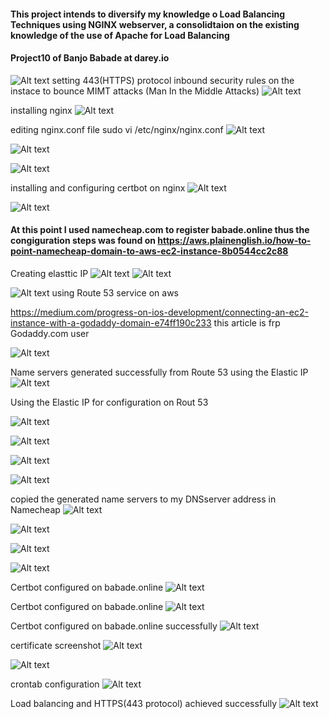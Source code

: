#### This project intends to diversify my knowledge o Load Balancing Techniques using NGINX webserver, a consolidtaion on the existing knowledge of the use of Apache for Load Balancing
#### Project10 of Banjo Babade at darey.io 
![Alt text](IMG-SCREENSHOTS/Screenshot_20230129_224530.png)
setting 443(HTTPS) protocol  inbound security rules on the instace to bounce MIMT attacks (Man In the Middle Attacks)
![Alt text](IMG-SCREENSHOTS/Screenshot_20230129_224551.png)

installing nginx
![Alt text](IMG-SCREENSHOTS/Screenshot_20230129_224816.png)

editing nginx.conf file sudo vi /etc/nginx/nginx.conf
![Alt text](IMG-SCREENSHOTS/Screenshot_20230129_231357.png)

![Alt text](IMG-SCREENSHOTS/Screenshot_20230129_231421.png)

![Alt text](IMG-SCREENSHOTS/Screenshot_20230129_235219.png)

installing and configuring certbot on nginx 
![Alt text](IMG-SCREENSHOTS/Screenshot_20230129_235443.png)

![Alt text](IMG-SCREENSHOTS/Screenshot_20230129_235731.png)

#### At this point I used namecheap.com to register babade.online thus the congiguration steps was found on https://aws.plainenglish.io/how-to-point-namecheap-domain-to-aws-ec2-instance-8b0544cc2c88 

Creating elasttic IP
![Alt text](Screenshot_20230203_035421.png)
![Alt text](Screenshot_20230203_035443.png)

![Alt text](IMG-SCREENSHOTS/Screenshot_20230131_123920.png)
using Route 53 service on aws

https://medium.com/progress-on-ios-development/connecting-an-ec2-instance-with-a-godaddy-domain-e74ff190c233 this article is frp Godaddy.com user

![Alt text](IMG-SCREENSHOTS/Screenshot_20230131_124058.png)

Name servers generated successfully from Route 53 using the Elastic IP 
![Alt text](IMG-SCREENSHOTS/Screenshot_20230131_124527.png)

Using the Elastic IP for configuration on Rout 53

![Alt text](IMG-SCREENSHOTS/Screenshot_20230131_125223.png)

![Alt text](IMG-SCREENSHOTS/Screenshot_20230131_125802.png)

![Alt text](IMG-SCREENSHOTS/Screenshot_20230131_130027.png)

![Alt text](IMG-SCREENSHOTS/Screenshot_20230131_130221.png)

copied the generated name servers to my DNSserver address in Namecheap
![Alt text](IMG-SCREENSHOTS/Screenshot_20230131_130239.png)

![Alt text](IMG-SCREENSHOTS/Screenshot_20230131_131303.png)

![Alt text](IMG-SCREENSHOTS/Screenshot_20230131_133852.png)

![Alt text](IMG-SCREENSHOTS/Screenshot_20230131_134149.png)


Certbot configured on babade.online
![Alt text](IMG-SCREENSHOTS/Screenshot_20230131_135141.png)

Certbot configured on babade.online
![Alt text](IMG-SCREENSHOTS/Screenshot_20230131_135333.png)

Certbot configured on babade.online successfully
![Alt text](IMG-SCREENSHOTS/Screenshot_20230131_145101.png)

certificate screenshot
![Alt text](IMG-SCREENSHOTS/Screenshot_20230131_145315.png)

![Alt text](IMG-SCREENSHOTS/Screenshot_20230131_145540.png)

crontab configuration
![Alt text](IMG-SCREENSHOTS/Screenshot_20230131_145958.png)

Load balancing and HTTPS(443 protocol)  achieved successfully
![Alt text](IMG-SCREENSHOTS/Screenshot_20230131_151919.png)

